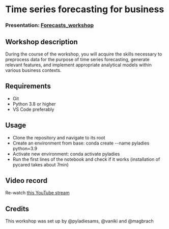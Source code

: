 
# Time series forecasting for business
### Presentation: [Forecasts_workshop](workshop/Forecasts_workshop.pdf)

## Workshop description
During the course of the workshop, you will acquire the skills necessary to preprocess data for the purpose of time series forecasting, generate relevant features, and implement appropriate analytical models within various business contexts.

## Requirements
* Git
* Python 3.8 or higher
* VS Code preferably

## Usage
* Clone the repository and navigate to its root
* Create an environment from base: conda create --name pyladies python=3.9
* Activate new environment: conda activate pyladies
* Run the first lines of the notebook and check if it works (installation of pycared takes about 7min)

## Video record
Re-watch [this YouTube stream](https://github.com/pyladiesams/time-series-forecasting-sep2023)

## Credits
This workshop was set up by @pyladiesams, @vaniki and @magbrach
